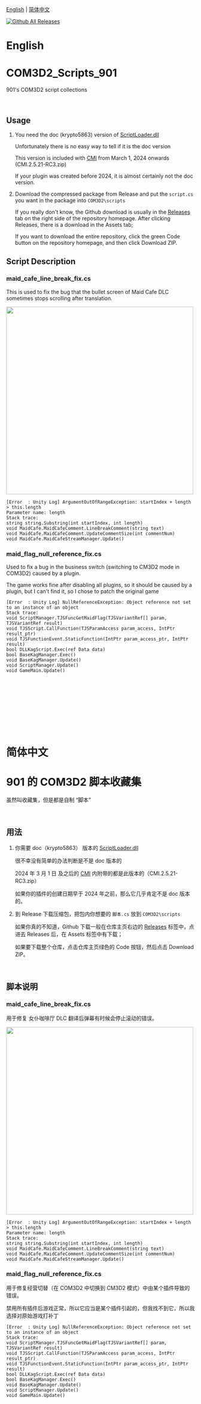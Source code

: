 [English](#english) | [简体中文](#%E7%AE%80%E4%BD%93%E4%B8%AD%E6%96%87)

[![Github All Releases](https://img.shields.io/github/downloads/90135/COM3D2_Scripts_901/total.svg)]()

# English
# COM3D2_Scripts_901

901's COM3D2 script collections

<br>

## Usage

1. You need the doc (krypto5863) version of [ScriptLoader.dll](https://github.com/krypto5863/BepInEx.ScriptLoader)

    Unfortunately there is no easy way to tell if it is the doc version
    
    This version is included with [CMI](https://github.com/krypto5863/COM-Modular-Installer) from March 1, 2024 onwards (CMI.2.5.21-RC3.zip)
    
    If your plugin was created before 2024, it is almost certainly not the doc version.

2. Download the compressed package from Release and put the `script.cs` you want in the package into `COM3D2\scripts`

    If you really don't know, the Github download is usually in the [Releases](https://github.com/90135/COM3D2_Scripts_901/releases) tab on the right side of the repository homepage. After clicking Releases, there is a download in the Assets tab;
    
    If you want to download the entire repository, click the green Code button on the repository homepage, and then click Download ZIP.

## Script Description

### maid_cafe_line_break_fix.cs

This is used to fix the bug that the bullet screen of Maid Cafe DLC sometimes stops scrolling after translation.


<img src="https://github.com/user-attachments/assets/ee428b39-5e1a-4566-a516-ea50dccb1bc1" width="500"/>

```
[Error  : Unity Log] ArgumentOutOfRangeException: startIndex + length > this.length
Parameter name: length
Stack trace:
string string.Substring(int startIndex, int length)
void MaidCafe.MaidCafeComment.LineBreakComment(string text)
void MaidCafe.MaidCafeComment.UpdateCommentSize(int commentNum)
void MaidCafe.MaidCafeStreamManager.Update()
```


### maid_flag_null_reference_fix.cs

Used to fix a bug in the business switch (switching to CM3D2 mode in COM3D2) caused by a plugin.

The game works fine after disabling all plugins, so it should be caused by a plugin, but I can't find it, so I chose to patch the original game

```
[Error  : Unity Log] NullReferenceException: Object reference not set to an instance of an object
Stack trace:
void ScriptManager.TJSFuncGetMaidFlag(TJSVariantRef[] param, TJSVariantRef result)
void TJSScript.CallFunction(TJSParamAccess param_access, IntPtr result_ptr)
void TJSFunctionEvent.StaticFunction(IntPtr param_access_ptr, IntPtr result)
bool DLLKagScript.Exec(ref Data data)
bool BaseKagManager.Exec()
void BaseKagManager.Update()
void ScriptManager.Update()
void GameMain.Update()
```


<br>
<br>
<br>
<br>
<br>
<br>
<br>
<br>



# 简体中文
# 901 的 COM3D2 脚本收藏集

虽然叫收藏集，但是都是自制 “脚本”

<br>

## 用法

1. 你需要 doc（krypto5863） 版本的 [ScriptLoader.dll](https://github.com/krypto5863/BepInEx.ScriptLoader)
   
    很不幸没有简单的办法判断是不是 doc 版本的
    
    2024 年 3 月 1 日 及之后的 [CMI](https://github.com/krypto5863/COM-Modular-Installer) 内附带的都是此版本的（CMI.2.5.21-RC3.zip）
  
    如果你的插件的创建日期早于 2024 年之前，那么它几乎肯定不是 doc 版本的。
    
2. 到 Release 下载压缩包，把包内你想要的 `脚本.cs` 放到 `COM3D2\scripts`
    
    如果你真的不知道，Github 下载一般在仓库主页右边的 [Releases](https://github.com/90135/COM3D2_Scripts_901/releases) 标签中，点进去 Releases 后，在 Assets 标签中有下载；
    
    如果要下载整个仓库，点击仓库主页绿色的 Code 按钮，然后点击 Download ZIP。

<br>

## 脚本说明

### maid_cafe_line_break_fix.cs

用于修复 女仆咖啡厅 DLC 翻译后弹幕有时候会停止滚动的错误。

<img src="https://github.com/user-attachments/assets/ee428b39-5e1a-4566-a516-ea50dccb1bc1" width="500"/>

```
[Error  : Unity Log] ArgumentOutOfRangeException: startIndex + length > this.length
Parameter name: length
Stack trace:
string string.Substring(int startIndex, int length)
void MaidCafe.MaidCafeComment.LineBreakComment(string text)
void MaidCafe.MaidCafeComment.UpdateCommentSize(int commentNum)
void MaidCafe.MaidCafeStreamManager.Update()
```

### maid_flag_null_reference_fix.cs

用于修复经营切替（在 COM3D2 中切换到 CM3D2 模式）中由某个插件导致的错误。

禁用所有插件后游戏正常，所以它应当是某个插件引起的，但我找不到它，所以我选择对原始游戏打补丁

```
[Error  : Unity Log] NullReferenceException: Object reference not set to an instance of an object
Stack trace:
void ScriptManager.TJSFuncGetMaidFlag(TJSVariantRef[] param, TJSVariantRef result)
void TJSScript.CallFunction(TJSParamAccess param_access, IntPtr result_ptr)
void TJSFunctionEvent.StaticFunction(IntPtr param_access_ptr, IntPtr result)
bool DLLKagScript.Exec(ref Data data)
bool BaseKagManager.Exec()
void BaseKagManager.Update()
void ScriptManager.Update()
void GameMain.Update()
```





